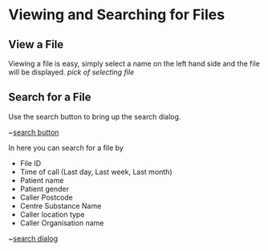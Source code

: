 # Viewing and Searching for Files

## View a File

Viewing a file is easy, simply select a name on the left hand side and
the file will be displayed. *pick of selecting file*

## Search for a File

Use the search button to bring up the search dialog.

~[search button](./search-button.png)

In here you can search for a file by

- File ID
- Time of call (Last day, Last week, Last month)
- Patient name
- Patient gender
- Caller Postcode
- Centre Substance Name
- Caller location type
- Caller Organisation name

~[search dialog](./search-dialog.png)
